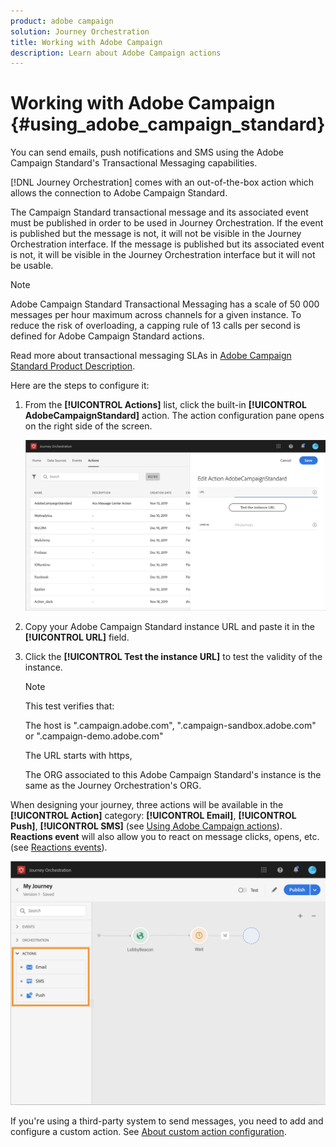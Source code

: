```yaml
---
product: adobe campaign
solution: Journey Orchestration
title: Working with Adobe Campaign
description: Learn about Adobe Campaign actions
---
```


# Working with Adobe Campaign {#using_adobe_campaign_standard}

You can send emails, push notifications and SMS using the Adobe Campaign Standard's Transactional Messaging capabilities.

[!DNL Journey Orchestration] comes with an out-of-the-box action which allows the connection to Adobe Campaign Standard. 

The Campaign Standard transactional message and its associated event must be published in order to be used in Journey Orchestration. If the event is published but the message is not, it will not be visible in the Journey Orchestration interface. If the message is published but its associated event is not, it will be visible in the Journey Orchestration interface but it will not be usable.

>[!NOTE]
>
>Adobe Campaign Standard Transactional Messaging has a scale of 50 000 messages per hour maximum across channels for a given instance. To reduce the risk of overloading, a capping rule of 13 calls per second is defined for Adobe Campaign Standard actions.
>
>Read more about transactional messaging SLAs in [Adobe Campaign Standard Product Description](https://helpx.adobe.com/legal/product-descriptions/campaign-standard.html).

Here are the steps to configure it:

1. From the **[!UICONTROL Actions]** list, click the built-in **[!UICONTROL AdobeCampaignStandard]** action. The action configuration pane opens on the right side of the screen.

    ![](../assets/actioncampaign.png)

1. Copy your Adobe Campaign Standard instance URL and paste it in the **[!UICONTROL URL]** field.

1. Click the **[!UICONTROL Test the instance URL]** to test the validity of the instance.

    >[!NOTE]
    >
    >This test verifies that:
    >
    >The host is ".campaign.adobe.com", ".campaign-sandbox.adobe.com" or ".campaign-demo.adobe.com"
    >
    >The URL starts with https,
    >
    >The ORG associated to this Adobe Campaign Standard's instance is the same as the Journey Orchestration's ORG.

When designing your journey, three actions will be available in the **[!UICONTROL Action]** category: **[!UICONTROL Email]**, **[!UICONTROL Push]**, **[!UICONTROL SMS]** (see [Using Adobe Campaign actions](../building-journeys/using-adobe-campaign-actions.md)). **Reactions event** will also allow you to react on message clicks, opens, etc. (see [Reactions events](../building-journeys/reaction-events.md)).

![](../assets/journey58.png)

If you're using a third-party system to send messages, you need to add and configure a custom action. See [About custom action configuration](../action/about-custom-action-configuration.md).
